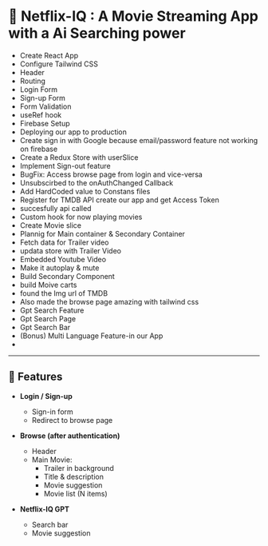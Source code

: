 # 🔴 Netflix-IQ : A Movie Streaming App with a Ai Searching power

- Create React App  
- Configure Tailwind CSS
- Header
- Routing
- Login Form
- Sign-up Form
- Form Validation
- useRef hook
- Firebase Setup
- Deploying our app to production
- Create sign in with Google because email/password feature not working on firebase
- Create a Redux Store with userSlice
- Implement Sign-out feature
- BugFix: Access browse page from login and vice-versa
- Unsubscirbed to the onAuthChanged Callback
- Add HardCoded value to Constans files
- Register for TMDB API create our app and get Access Token
- succesfully api called 
- Custom hook for now playing movies 
- Create Movie slice
- Plannig for Main container & Secondary Container
- Fetch data for Trailer video
- updata store with Trailer Video
- Embedded Youtube Video
- Make it autoplay & mute
- Build Secondary Component
- build Moive carts
- found the Img url of TMDB
- Also made the browse page amazing with tailwind css
- Gpt Search Feature
- Gpt Search Page
- Gpt Search Bar
- (Bonus) Multi Language Feature-in our App
-





---

## 🚀 Features

- **Login / Sign-up**
  - Sign-in form
  - Redirect to browse page

- **Browse (after authentication)**
  - Header
  - Main Movie:
    - Trailer in background
    - Title & description
    - Movie suggestion
    - Movie list (N items)

- **Netflix-IQ GPT**
  - Search bar
  - Movie suggestion
